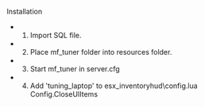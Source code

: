 Installation
- 1. Import SQL file.
- 2. Place mf_tuner folder into resources folder.
- 3. Start mf_tuner in server.cfg
- 4. Add 'tuning_laptop' to esx_inventoryhud\config.lua Config.CloseUIItems
